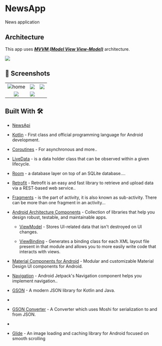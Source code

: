 # NewsApp
News application


## Architecture
This app uses [***MVVM (Model View View-Model)***](https://developer.android.com/jetpack/docs/guide#recommended-app-arch) architecture.

![](https://developer.android.com/topic/libraries/architecture/images/final-architecture.png)


## 📸 Screenshots

||||
|:----------------------------------------:|:-----------------------------------------:|:-----------------------------------------: |
| ![home](https://github.com/Sagarbisht509/NewsApp/assets/81458873/b4d75c70-af09-4ac7-992b-0a0656cb2a6b) | ![](https://github.com/Sagarbisht509/NewsApp/assets/81458873/1115d1da-26db-4c1b-9707-5dd515f3aa56) | ![](https://github.com/Sagarbisht509/NewsApp/assets/81458873/8c521b76-9e0d-459e-9d56-9078786ffae8) |
| ![](https://github.com/Sagarbisht509/NewsApp/assets/81458873/89162189-a1ec-4105-92dc-cba3a342f827)  | ![](https://github.com/Sagarbisht509/NewsApp/assets/81458873/a390f76e-7930-49a3-9d58-8c809ed8f603) |


## Built With 🛠

- [NewsApi](https://newsapi.org/docs/get-started#top-headlines)

- [Kotlin](https://kotlinlang.org/) - First class and official programming language for Android development.

- [Coroutines](https://kotlinlang.org/docs/reference/coroutines-overview.html) - For asynchronous and more..

- [LiveData](https://developer.android.com/topic/libraries/architecture/livedata) - is a data holder class that can be observed within a given lifecycle.

- [Room](https://developer.android.com/training/data-storage/room) - a database layer on top of an SQLite database....

- [Retrofit](https://square.github.io/retrofit/) - Retrofit is an easy and fast library to retrieve and upload data via a REST-based web service..

- [Fragments](https://developer.android.com/guide/fragments) - is the part of activity, it is also known as sub-activity. There can be more than one fragment in an activity...

- [Android Architecture Components](https://developer.android.com/topic/libraries/architecture) - Collection of libraries that help you design robust, testable, and maintainable apps.

  - [ViewModel](https://developer.android.com/topic/libraries/architecture/viewmodel) - Stores UI-related data that isn't destroyed on UI changes.
  
  - [ViewBinding](https://developer.android.com/topic/libraries/view-binding) - Generates a binding class for each XML layout file present in that module and allows you to more easily write code that interacts with views.

- [Material Components for Android](https://github.com/material-components/material-components-android) - Modular and customizable Material Design UI components for Android.

- [Navigation](https://developer.android.com/guide/navigation/navigation-getting-started) - Android Jetpack's Navigation component helps you implement navigation..

- [GSON](https://github.com/google/gson) - A modern JSON library for Kotlin and Java.
- 
- [GSON Converter](https://github.com/square/retrofit/tree/master/retrofit-converters/gson) - A Converter which uses Moshi for serialization to and from JSON.
- 
- [Glide](https://github.com/bumptech/glide) - An image loading and caching library for Android focused on smooth scrolling

